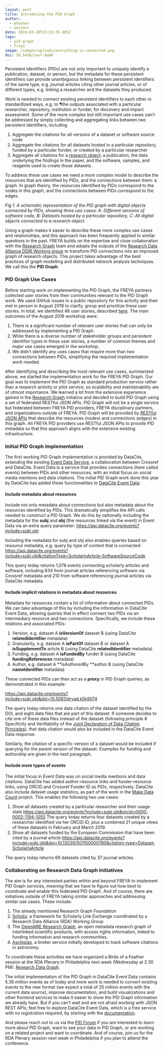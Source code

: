 ```yaml
---
layout: post
title: Introducing the PID Graph
author:
  - mfenner
  - aaryani
date: 2019-03-28T15:53:35.985Z
tags:
  - pid graph
  - freya
image: /images/uploads/everything-is-connected.png
doi: 10.5438/jwvf-8a66
---
```

Persistent identifiers (PIDs) are not only important to uniquely identify a publication, dataset, or person, but the metadata for these persistent identifiers can provide unambiguous linking between persistent identifiers of the same type, e.g. journal articles citing other journal articles, or of different types, e.g. linking a researcher and the datasets they produced. 

Work is needed to connect existing persistent identifiers to each other in standardized ways, e.g. to ¶the outputs associated with a particular researcher, repository, institution or funder, for discovery and impact assessment. Some of the more complex but still important use cases can’t be addressed by simply collecting and aggregating links between two persistent identifiers, including

1. Aggregate the citations for all versions of a dataset or software source code
2. Aggregate the citations for all datasets hosted in a particular repository, funded by a particular funder, or created by a particular researcher
3. Aggregate all citations for a [research object](http://www.researchobject.org/): a publication, the data underlying the findings in the paper, and the software, samples, and reagents used to create those datasets.

To address these use cases we need a more complex model to describe the resources that are identified by PIDs, and the connections between them: a graph. In graph theory, the resources identified by PIDs correspond to the nodes in this graph, and the connections between PIDs correspond to the edges.



_Fig 1. A schematic representation of the PID graph with digital objects connected by PIDs, showing three use cases: A: Different versions of software code, B: Datasets hosted by a particular repository, C: All digital objects connected to a research object._

Using a graph makes it easier to describe these more complex use cases and relationships, and this approach has been frequently applied to similar questions in the past. FREYA builds on the expertise and close collaboration with the [Research Graph](http://researchgraph.org/) team and adopts the outputs of the [Research Data Alliance DDRI Working group](https://www.rd-alliance.org/groups/data-description-registry-interoperability.html) to transform PID connections into an improved graph of research objects. This project takes advantage of the best practices of graph modelling and distributed network analysis techniques. We call this the **PID Graph**.

### PID Graph Use Cases

Before starting work on implementing the PID Graph, the FREYA partners collected user stories from their communities relevant to the PID Graph work. We used GitHub issues in a public repository for this activity and then met in person in August 2018 to clarify, group and prioritize these user stories. In total, we identified 48 user stories, described [here](https://github.com/datacite/freya/issues?utf8=%E2%9C%93&q=is%3Aissue+is%3Aopen+label%3A%22PID+Graph%22++label%3A%22user+story%22+). The main outcomes of the August 2018 workshop were:

1. There is a significant number of relevant user stories that can only be addressed by implementing a PID Graph.
2. While there is a diverse number of stakeholder groups and persistent identifier types in these user stories, a number of common themes and major use cases emerged in the workshop.
3. We didn’t identify any uses cases that require more than two connections between PIDs, simplifying the required implementation work needed.

After identifying and describing the most relevant use cases, summarized  above, we started the implementation work for the FREYA PID Graph. Our goal was to implement the PID Graph as standard production service rather than a research activity or pilot service, so scalability and maintainability are of utmost importance. We learned a lot from the extensive experience gained in the [Research Graph](http://researchgraph.org/) initiative  and decided to build PID Graph using a set of federated RESTful JSON APIs. PID Graph will not be a single service but federated between FREYA PID providers, FREYA disciplinary partners, and organizations outside of FREYA. PID Graph will be provided by [RESTful JSON APIs](https://restfulapi.net/) that describe the resources (nodes) and connections (edges) in this graph. All FREYA PID providers use RESTful JSON APIs to provide PID metadata so that this approach aligns with the extensive existing infrastructure.

### Initial PID Graph Implementation

The first working PID Graph implementation is provided by DataCite, extending the existing [Event Data Service](https://blog.datacite.org/are-your-data-being-used-event-data-has-the-answer/), a collaboration between Crossref and DataCite. Event Data is a service that provides connections (here called events) between PIDs and other resources, with an initial focus on social media mentions and data citations. The initial PID Graph work done this year by DataCite has added these functionalities to [DataCite Event Data](https://datacite.org/eventdata.html):

#### Include metadata about resources

Include not only metadata about connections but also metadata about the resources identified by PIDs. This dramatically simplifies the API calls needed to construct a PID Graph. We do this by optionally including the metadata for the **subj** and **obj** (the resources linked via the event) in Event Data via an extra query parameter: <https://api.datacite.org/events?include=subj,obj> 

Including the metadata for subj and obj also enables queries based on resource metadata, e.g. query by type of content that is connected: <https://api.datacite.org/events?include=subj,obj&citationType=ScholarlyArticle-SoftwareSourceCode>

This query today returns 1,078 events connecting scholarly articles and software, including 834 from journal articles referencing software via Crossref metadata and 210 from software referencing journal articles via DataCite metadata.

#### Include implicit relations in metadata about resources

Metadata for resources contain a lot of information about connected PIDs. We can take advantage of this by including the information in DataCite Event Data, allowing queries that in effect connect two PIDs via an intermediary resource and two connections. Specifically, we include these relations and associated PIDs:

1. Version, e.g. dataset A **isVersionOf** dataset B (using DataCite **relatedIdentifier** metadata)
2. Granularity, e.g. dataset A **isPartOf** dataset B or dataset A **isSupplementTo** article B (using DataCite **relatedIdentifier** metadata)
3. Funding, e.g. dataset A **isFundedBy** funder B (using DataCite **fundingReferences** metadata)
4. Author, e.g. dataset A **isAuthoredBy **author B (using DataCite **nameIdentifier** metadata)

These connected PIDs can then act as a **proxy** in PID Graph queries, as demonstrated in this example:

<https://api.datacite.org/events?include=subj,obj&doi=10.5061/dryad.k5k9074>

The query today returns one data citation of the dataset identified by the DOI, and eight data files that are part of this dataset. If someone decides to cite one of these data files instead of the dataset (following principle 8 Specificity and Verifiability of the [Joint Declaration of Data Citation Principles](https://www.force11.org/datacitationprinciples)), that data citation would also be included in the DataCite Event Data response. 

Similarly, the citation of a specific version of a dataset would be included if querying for the parent version of the dataset. Examples for funding and authorship are given in the next paragraph.  

#### Include more types of events

The initial focus in Event Data was on social media mentions and data citations. DataCite has added author-resource links and funder-resource links, using ORCID and Crossref Funder ID as PIDs, respectively. DataCite also include dataset usage statistics, as part of the work in the [Make Data Count](https://makedatacount.org/) project. This enables the following two use cases:

1. Show all datasets created by a particular researcher and their usage stats <https://api.datacite.org/events?include=subj,obj&orcid=0000-0002-1194-1055>
   The query today returns four datasets created by a researcher identified via her ORCID ID, plus a combined 21 unique views of these datasets in February and March 2019.
2. Show all datasets funded by the European Commission that have been cited by a journal article <https://api.datacite.org/events?include=subj,obj&doi=10.13039/501100000780&citation-type=Dataset-ScholarlyArticle>

The query today returns 69 datasets cited by 37 journal articles.

### Collaborating on Research Data Graph Initiatives

The aim is for any interested parties within and beyond FREYA to implement PID Graph services, meaning that we have to figure out how best to coordinate and enable this federated PID Graph. And of course, there are initiatives outside of FREYA taking similar approaches and addressing similar use cases. These include:

1. The already mentioned Research Graph Foundation
2. [Scholix](http://www.scholix.org/): a framework for Scholarly Link Exchange coordinated by a Research Data Alliance (RDA) Working Group
3. The [OpenAIRE Research Graph](http://doi.org/10.5281/zenodo.2600275), an open metadata research graph of interlinked scientific products, with access rights information, linked to funding information and research communities.
4. [Asclepias](http://doi.org/10.5281/zenodo.2548643), a broker service initially developed to track software citations in astronomy.

To coordinate these activities we have organized a Birds of a Feather session at the RDA Plenary in Philadelphia next week (Wednesday at 2:30 PM): [Research Data Graph](https://rd-alliance.org/bof-Research-Data-Graph-RDA-13th-Plenary-meeting).

The initial implementation of the PID Graph in DataCite Event Data contains 5.38 million events as of today and more work is needed to convert existing events to the new format (we expect a total of 25 million events with the current data source), improve documentation, and build visualizations and other frontend services to make it easier to show the PID Graph information we already have. But if you can’t wait and are not afraid working with JSON REST APIs, feel free to explore DataCite Event Data, which is a free service with no registration required, by starting with the [documentation](https://support.datacite.org/docs/eventdata-guide). 

And please reach out to us via the [PID Forum](https://www.pidforum.org) if you are interested to learn more about PID Graph, want to see your data in PID Graph, or are working on a related project and want to coordinate. And of course, join us for the RDA Plenary session next week in Philadelphia if you plan to attend the conference.

